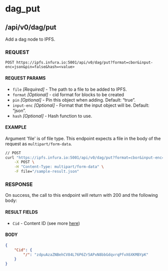 # dag_put

## /api/v0/dag/put

Add a dag node to IPFS.

### REQUEST

`POST https://ipfs.infura.io:5001/api/v0/dag/put?format=cbor&input-enc=json&pin=false&hash=<value>`

#### REQUEST PARAMS
- `file` _[Required]_ - The path to a file to be added to IPFS.
- `format` _[Optional]_ - cid format for blocks to be created
- `pin` _[Optional]_ - Pin this object when adding. Default: “true”.
- `input-enc` _[Optional]_ - Format that the input object will be. Default: “json”. 
- `hash` _[Optional]_ - Hash function to use.
 
#### EXAMPLE
Argument 'file' is of file type. This endpoint expects a file in the body of the request as `multipart/form-data`.

```bash
// POST
curl "https://ipfs.infura.io:5001/api/v0/dag/put?format=cbor&input-enc=json&pin=false" \
    -X POST \
    -H "Content-Type: multipart/form-data" \
    -F file="/sample-result.json" 
```

### RESPONSE

On success, the call to this endpoint will return with 200 and the following body:

#### RESULT FIELDS
- `Cid` - Content ID (see more [here](https://github.com/ipld/cid)) 


#### BODY
```json
{
    "Cid": {
        "/": "zdpuAzaZNBehCV84L76P6Zr5APxN8bbGdqvrqPfvX6XKMBYpK"
    }
}
```